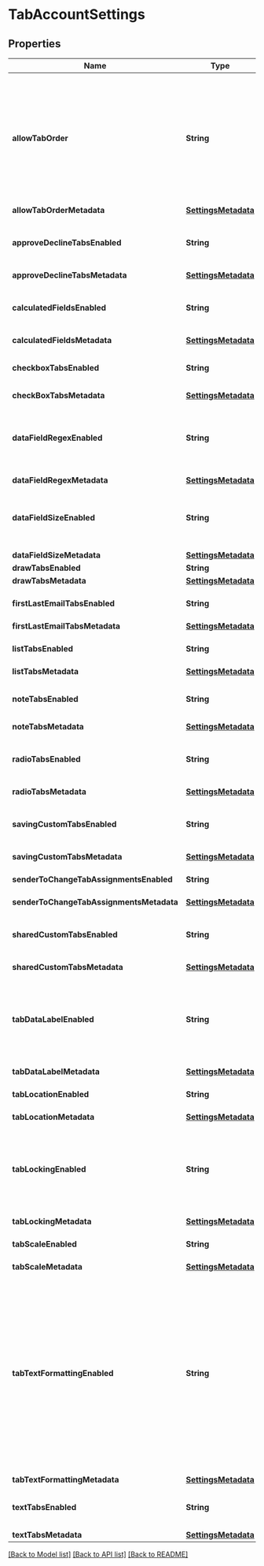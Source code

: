 # TabAccountSettings

## Properties
Name | Type | Description | Notes
------------ | ------------- | ------------- | -------------
**allowTabOrder** | **String** | When set to **true**, account users can set a tab order for the signing process.  **Note**: Only Admin users can change this setting. | [optional] 
**allowTabOrderMetadata** | [**SettingsMetadata**](SettingsMetadata.md) |  | [optional] 
**approveDeclineTabsEnabled** | **String** | When **true**, approve and decline tabs are enabled. | [optional] 
**approveDeclineTabsMetadata** | [**SettingsMetadata**](SettingsMetadata.md) |  | [optional] 
**calculatedFieldsEnabled** | **String** | When **true**, [calculated fields](https://support.docusign.com/en/guides/ndse-user-guide-calculated-fields) are enabled for tabs. | [optional] 
**calculatedFieldsMetadata** | [**SettingsMetadata**](SettingsMetadata.md) |  | [optional] 
**checkboxTabsEnabled** | **String** | When **true**, checkbox tabs are enabled. | [optional] 
**checkBoxTabsMetadata** | [**SettingsMetadata**](SettingsMetadata.md) |  | [optional] 
**dataFieldRegexEnabled** | **String** | When **true**, regular expressions are enabled for tabs that contain data fields. | [optional] 
**dataFieldRegexMetadata** | [**SettingsMetadata**](SettingsMetadata.md) |  | [optional] 
**dataFieldSizeEnabled** | **String** | When **true**, setting character limits for input fields is enabled. | [optional] 
**dataFieldSizeMetadata** | [**SettingsMetadata**](SettingsMetadata.md) |  | [optional] 
**drawTabsEnabled** | **String** |  | [optional] 
**drawTabsMetadata** | [**SettingsMetadata**](SettingsMetadata.md) |  | [optional] 
**firstLastEmailTabsEnabled** | **String** | Reserved for DocuSign. | [optional] 
**firstLastEmailTabsMetadata** | [**SettingsMetadata**](SettingsMetadata.md) |  | [optional] 
**listTabsEnabled** | **String** | When **true**, list tabs are enabled. | [optional] 
**listTabsMetadata** | [**SettingsMetadata**](SettingsMetadata.md) |  | [optional] 
**noteTabsEnabled** | **String** | When **true**, note tabs are enabled. | [optional] 
**noteTabsMetadata** | [**SettingsMetadata**](SettingsMetadata.md) |  | [optional] 
**radioTabsEnabled** | **String** | When **true**, radio button tabs are enabled. | [optional] 
**radioTabsMetadata** | [**SettingsMetadata**](SettingsMetadata.md) |  | [optional] 
**savingCustomTabsEnabled** | **String** | When **true**, saving custom tabs is enabled. | [optional] 
**savingCustomTabsMetadata** | [**SettingsMetadata**](SettingsMetadata.md) |  | [optional] 
**senderToChangeTabAssignmentsEnabled** | **String** | Reserved for DocuSign. | [optional] 
**senderToChangeTabAssignmentsMetadata** | [**SettingsMetadata**](SettingsMetadata.md) |  | [optional] 
**sharedCustomTabsEnabled** | **String** | When **true**, shared custom tabs are enabled. | [optional] 
**sharedCustomTabsMetadata** | [**SettingsMetadata**](SettingsMetadata.md) |  | [optional] 
**tabDataLabelEnabled** | **String** | When set to **true**, [data labels](https://support.docusign.com/en/videos/Data-Labels) are enabled.  **Note**: Only Admin users can change this setting.  | [optional] 
**tabDataLabelMetadata** | [**SettingsMetadata**](SettingsMetadata.md) |  | [optional] 
**tabLocationEnabled** | **String** | Reserved for DocuSign. | [optional] 
**tabLocationMetadata** | [**SettingsMetadata**](SettingsMetadata.md) |  | [optional] 
**tabLockingEnabled** | **String** | When set to **true**, tab locking is enabled.  **Note**: Only Admin users can change this setting.  | [optional] 
**tabLockingMetadata** | [**SettingsMetadata**](SettingsMetadata.md) |  | [optional] 
**tabScaleEnabled** | **String** | Reserved for DocuSign. | [optional] 
**tabScaleMetadata** | [**SettingsMetadata**](SettingsMetadata.md) |  | [optional] 
**tabTextFormattingEnabled** | **String** | When set to **true**, text formatting (such as font type, font size, font color, bold, italic, and underline) is enabled for tabs that support formatting.  **Note**: Only Admin users can change this setting.  | [optional] 
**tabTextFormattingMetadata** | [**SettingsMetadata**](SettingsMetadata.md) |  | [optional] 
**textTabsEnabled** | **String** | When **true**, text tabs are enabled. | [optional] 
**textTabsMetadata** | [**SettingsMetadata**](SettingsMetadata.md) |  | [optional] 

[[Back to Model list]](../README.md#documentation-for-models) [[Back to API list]](../README.md#documentation-for-api-endpoints) [[Back to README]](../README.md)


